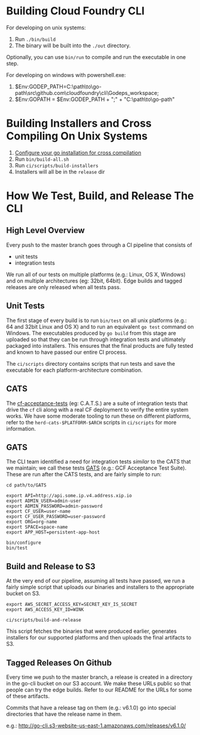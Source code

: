 Building Cloud Foundry CLI
==========================

For developing on unix systems:

1. Run `./bin/build`
1. The binary will be built into the `./out` directory.

Optionally, you can use `bin/run` to compile and run the executable in one step.

For developing on windows with powershell.exe:
1. $Env:GODEP_PATH=C:\path\to\go-path\src\github.com\cloudfoundry\cli\Godeps\_workspace;
1. $Env:GOPATH = $Env:GODEP_PATH + ";" + "C:\path\to\go-path\"

Building Installers and Cross Compiling On Unix Systems
=======================================================
1. [Configure your go installation for cross compilation](https://stackoverflow.com/questions/12168873/cross-compile-go-on-osx)
1. Run `bin/build-all.sh`
1. Run `ci/scripts/build-installers`
1. Installers will all be in the `release` dir

How We Test, Build, and Release The CLI
=======================================

High Level Overview
-------------------
Every push to the master branch goes through a CI pipeline that consists of

* unit tests
* integration tests

We run all of our tests on multiple platforms (e.g.: Linux, OS X, Windows) and
on multiple architectures (eg: 32bit, 64bit). Edge builds and tagged releases
are only released when all tests pass.

Unit Tests
----------
The first stage of every build is to run `bin/test` on all unix platforms (e.g.: 64 and 32bit Linux and OS X) and to
run an equivalent `go test` command on Windows. The executables produced by `go build` from this stage are uploaded
so that they can be run through integration tests and ultimately packaged into installers. This ensures that the
final products are fully tested and known to have passed our entire CI process.

The `ci/scripts` directory contains scripts that run tests and save the executable for each platform-architecture combination.

CATS
----
The [cf-acceptance-tests](https://github.com/cloudfoundry/cf-acceptance-tests) (eg: C.A.T.S.) are a suite of integration tests that
drive the `cf` cli along with a real CF deployment to verify the entire system works. We have some moderate tooling
to run these on different platforms, refer to the `herd-cats-$PLATFORM-$ARCH` scripts in `ci/scripts` for more
information.


GATS
----
The CLI team identified a need for integration tests *similar* to the CATS that we maintain; we call these tests
[GATS](https://github.com/tjarratt/GATS) (e.g.: GCF Acceptance Test Suite). These are run after the CATS tests,
and are fairly simple to run:

```
cd path/to/GATS

export API=http://api.some.ip.v4.address.xip.io
export ADMIN_USER=admin-user
export ADMIN_PASSWORD=admin-password
export CF_USER=user-name
export CF_USER_PASSWORD=user-password
export ORG=org-name
export SPACE=space-name
export APP_HOST=persistent-app-host

bin/configure
bin/test
```


Build and Release to S3
-----------------------
At the very end of our pipeline, assuming all tests have passed, we run a fairly simple script that uploads our
binaries and installers to the appropriate bucket on S3.

```
export AWS_SECRET_ACCESS_KEY=SECRET_KEY_IS_SECRET
export AWS_ACCESS_KEY_ID=WINK

ci/scripts/build-and-release
```

This script fetches the binaries that were produced earlier, generates installers for our supported platforms
and then uploads the final artifacts to S3.

Tagged Releases On Github
-------------------------
Every time we push to the master branch, a release is created in a directory in the go-cli bucket on our S3 account.
We make these URLs public so that people can try the edge builds.  Refer to our README for the URLs for some of these artifacts.

Commits that have a release tag on them (e.g.: v6.1.0) go into special directories that have the release name in them.

e.g.: http://go-cli.s3-website-us-east-1.amazonaws.com/releases/v6.1.0/
